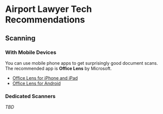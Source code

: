 # Airport Lawyer Tech Recommendations

## Scanning

### With Mobile Devices

You can use mobile phone apps to get surprisingly good document scans. The recommended app is **Office Lens** by Microsoft.
* [Office Lens for iPhone and iPad](https://itunes.apple.com/us/app/office-lens/id975925059?mt=8)
* [Office Lens for Android](https://play.google.com/store/apps/details?id=com.microsoft.office.officelens&hl=en)

### Dedicated Scanners

*TBD*
